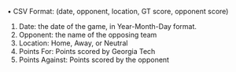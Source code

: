 • CSV Format: (date, opponent, location, GT score, opponent score)
1. Date: the date of the game, in Year-Month-Day format.
2. Opponent: the name of the opposing team
3. Location: Home, Away, or Neutral
4. Points For: Points scored by Georgia Tech
5. Points Against: Points scored by the opponent
